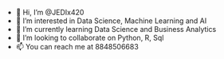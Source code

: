 - 👋 Hi, I’m @JEDIx420
- 👀 I’m interested in Data Science, Machine Learning and AI
- 🌱 I’m currently learning Data Science and Business Analytics
- 💞️ I’m looking to collaborate on Python, R, Sql
- 📫 You can reach me at 8848506683

